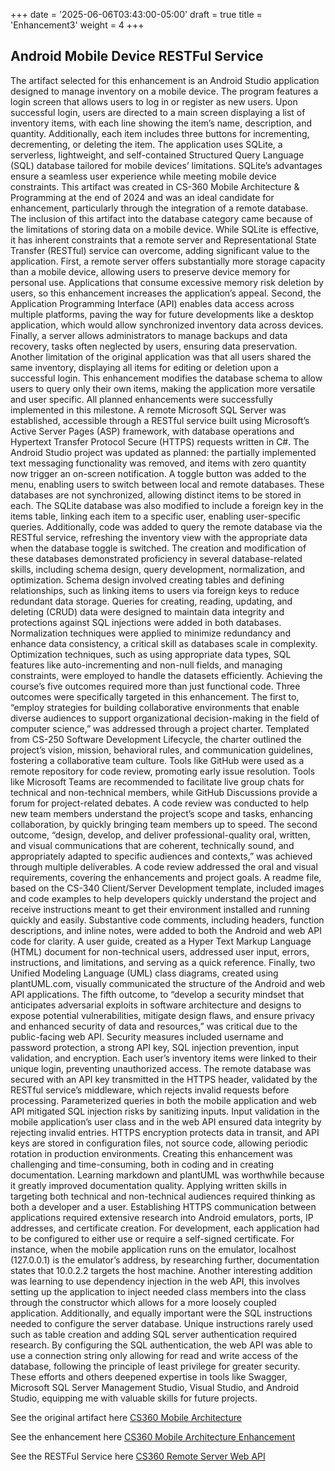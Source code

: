 +++
date = '2025-06-06T03:43:00-05:00'
draft = true
title = 'Enhancement3'
weight = 4
+++
## Android Mobile Device RESTFul Service



<!--more-->


The artifact selected for this enhancement is an Android Studio application designed to manage inventory on a mobile device. The program features a login screen that allows users to log in or register as new users. Upon successful login, users are directed to a main screen displaying a list of inventory items, with each line showing the item’s name, description, and quantity. Additionally, each item includes three buttons for incrementing, decrementing, or deleting the item. The application uses SQLite, a serverless, lightweight, and self-contained Structured Query Language (SQL) database tailored for mobile devices’ limitations. SQLite’s advantages ensure a seamless user experience while meeting mobile device constraints. This artifact was created in CS-360 Mobile Architecture & Programming at the end of 2024 and was an ideal candidate for enhancement, particularly through the integration of a remote database.
The inclusion of this artifact into the database category came because of the limitations of storing data on a mobile device. While SQLite is effective, it has inherent constraints that a remote server and Representational State Transfer (RESTful) service can overcome, adding significant value to the application. First, a remote server offers substantially more storage capacity than a mobile device, allowing users to preserve device memory for personal use. Applications that consume excessive memory risk deletion by users, so this enhancement increases the application’s appeal. Second, the Application Programming Interface (API) enables data access across multiple platforms, paving the way for future developments like a desktop application, which would allow synchronized inventory data across devices. Finally, a server allows administrators to manage backups and data recovery, tasks often neglected by users, ensuring data preservation. Another limitation of the original application was that all users shared the same inventory, displaying all items for editing or deletion upon a successful login. This enhancement modifies the database schema to allow users to query only their own items, making the application more versatile and user specific.
All planned enhancements were successfully implemented in this milestone. A remote Microsoft SQL Server was established, accessible through a RESTful service built using Microsoft’s Active Server Pages (ASP) framework, with database operations and Hypertext Transfer Protocol Secure (HTTPS) requests written in C#. The Android Studio project was updated as planned: the partially implemented text messaging functionality was removed, and items with zero quantity now trigger an on-screen notification. A toggle button was added to the menu, enabling users to switch between local and remote databases. These databases are not synchronized, allowing distinct items to be stored in each. The SQLite database was also modified to include a foreign key in the items table, linking each item to a specific user, enabling user-specific queries. Additionally, code was added to query the remote database via the RESTful service, refreshing the inventory view with the appropriate data when the database toggle is switched.
The creation and modification of these databases demonstrated proficiency in several database-related skills, including schema design, query development, normalization, and optimization. Schema design involved creating tables and defining relationships, such as linking items to users via foreign keys to reduce redundant data storage. Queries for creating, reading, updating, and deleting (CRUD) data were designed to maintain data integrity and protections against SQL injections were added in both databases. Normalization techniques were applied to minimize redundancy and enhance data consistency, a critical skill as databases scale in complexity. Optimization techniques, such as using appropriate data types, SQL features like auto-incrementing and non-null fields, and managing constraints, were employed to handle the datasets efficiently.
Achieving the course’s five outcomes required more than just functional code. Three outcomes were specifically targeted in this enhancement. The first to, “employ strategies for building collaborative environments that enable diverse audiences to support organizational decision-making in the field of computer science,” was addressed through a project charter. Templated from CS-250 Software Development Lifecycle, the charter outlined the project’s vision, mission, behavioral rules, and communication guidelines, fostering a collaborative team culture. Tools like GitHub were used as a remote repository for code review, promoting early issue resolution. Tools like Microsoft Teams are recommended to facilitate live group chats for technical and non-technical members, while GitHub Discussions provide a forum for project-related debates. A code review was conducted to help new team members understand the project’s scope and tasks, enhancing collaboration, by quickly bringing team members up to speed.
The second outcome, “design, develop, and deliver professional-quality oral, written, and visual communications that are coherent, technically sound, and appropriately adapted to specific audiences and contexts,” was achieved through multiple deliverables. A code review addressed the oral and visual requirements, covering the enhancements and project goals. A readme file, based on the CS-340 Client/Server Development template, included images and code examples to help developers quickly understand the project and receive instructions meant to get their environment installed and running quickly and easily. Substantive code comments, including headers, function descriptions, and inline notes, were added to both the Android and web API code for clarity. A user guide, created as a Hyper Text Markup Language (HTML) document for non-technical users, addressed user input, errors, instructions, and limitations, and serving as a quick reference. Finally, two Unified Modeling Language (UML) class diagrams, created using plantUML.com, visually communicated the structure of the Android and web API applications.
The fifth outcome, to “develop a security mindset that anticipates adversarial exploits in software architecture and designs to expose potential vulnerabilities, mitigate design flaws, and ensure privacy and enhanced security of data and resources,” was critical due to the public-facing web API. Security measures included username and password protection, a strong API key, SQL injection prevention, input validation, and encryption. Each user’s inventory items were linked to their unique login, preventing unauthorized access. The remote database was secured with an API key transmitted in the HTTPS header, validated by the RESTful service’s middleware, which rejects invalid requests before processing. Parameterized queries in both the mobile application and web API mitigated SQL injection risks by sanitizing inputs. Input validation in the mobile application’s user class and in the web API ensured data integrity by rejecting invalid entries. HTTPS encryption protects data in transit, and API keys are stored in configuration files, not source code, allowing periodic rotation in production environments.
Creating this enhancement was challenging and time-consuming, both in coding and in creating documentation. Learning markdown and plantUML was worthwhile because it greatly improved documentation quality. Applying written skills in targeting both technical and non-technical audiences required thinking as both a developer and a user.  Establishing HTTPS communication between applications required extensive research into Android emulators, ports, IP addresses, and certificate creation. For development, each application had to be configured to either use or require a self-signed certificate. For instance, when the mobile application runs on the emulator, localhost (127.0.0.1) is the emulator’s address, by researching further, documentation states that 10.0.2.2 targets the host machine. Another interesting addition was learning to use dependency injection in the web API, this involves setting up the application to inject needed class members into the class through the constructor which allows for a more loosely coupled application. Additionally, and equally important were the SQL instructions needed to configure the server database. Unique instructions rarely used such as table creation and adding SQL server authentication required research. By configuring the SQL authentication, the web API was able to use a connection string only allowing for read and write access of the database, following the principle of least privilege for greater security. These efforts and others deepened expertise in tools like Swagger, Microsoft SQL Server Management Studio, Visual Studio, and Android Studio, equipping me with valuable skills for future projects. 
 



See the original artifact here [CS360 Mobile Architecture](https://github.com/mufg80/CS360_Mobile_Architecture_Programming)

See the enhancement here [CS360 Mobile Architecture Enhancement](https://github.com/mufg80/CS360_InventoryApp_Enhancement3)

See the RESTFul Service here [CS360 Remote Server Web API](https://github.com/mufg80/InventoryAppRemoteAPI)
